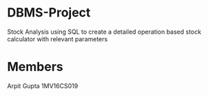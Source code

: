 # DBMS-Project
Stock Analysis using SQL to create a detailed operation based stock calculator with relevant parameters
# Members
Arpit Gupta 1MV16CS019
